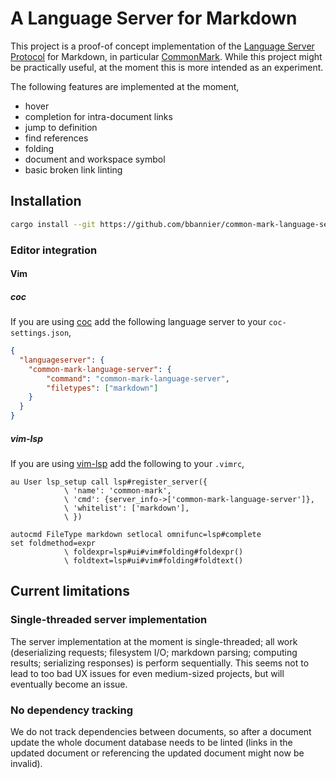 # A Language Server for Markdown

This project is a proof-of concept implementation of the [Language Server
Protocol](https://microsoft.github.io/language-server-protocol/) for Markdown,
in particular [CommonMark](https://commonmark.org/). While this project might
be practically useful, at the moment this is more intended as an experiment.

The following features are implemented at the moment,

* hover
* completion for intra-document links
* jump to definition
* find references
* folding
* document and workspace symbol
* basic broken link linting

## Installation

```sh
cargo install --git https://github.com/bbannier/common-mark-language-server
```

### Editor integration

#### Vim

##### coc

If you are using [coc](https://github.com/neoclide/coc.nvim.git) add the
following language server to your `coc-settings.json`,

```json
{
  "languageserver": {
    "common-mark-language-server": {
        "command": "common-mark-language-server",
        "filetypes": ["markdown"]
    }
  }
}
```

##### vim-lsp

If you are using [vim-lsp](https://github.com/prabirshrestha/vim-lsp) add the
following to your `.vimrc`,

```viml
au User lsp_setup call lsp#register_server({
            \ 'name': 'common-mark',
            \ 'cmd': {server_info->['common-mark-language-server']},
            \ 'whitelist': ['markdown'],
            \ })

autocmd FileType markdown setlocal omnifunc=lsp#complete
set foldmethod=expr
            \ foldexpr=lsp#ui#vim#folding#foldexpr()
            \ foldtext=lsp#ui#vim#folding#foldtext()
```

## Current limitations

### Single-threaded server implementation

The server implementation at the moment is single-threaded; all work
(deserializing requests; filesystem I/O; markdown parsing; computing results;
serializing responses) is perform sequentially. This seems not to lead to too
bad UX issues for even medium-sized projects, but will eventually become an
issue.

### No dependency tracking

We do not track dependencies between documents, so after a document update the
whole document database needs to be linted (links in the updated document or
referencing the updated document might now be invalid).
